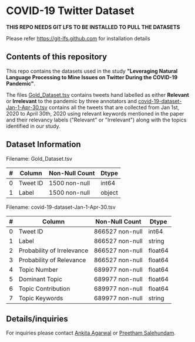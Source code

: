 # COVID-19 Twitter Dataset


**THIS REPO NEEDS GIT LFS TO BE INSTALLED TO PULL THE DATASETS**

Please refer https://git-lfs.github.com for installation details

Contents of this repository
-----------------------------
This repo contains the datasets used in the study **"Leveraging Natural Language Processing to Mine Issues on Twitter During the COVID-19 Pandemic"**.

The files [Gold_Dataset.tsv](/Gold_Dataset.tsv) contains tweets hand labelled as either **Relevant** or **Irrelevant** to the pandemic by three annotators and [covid-19-dataset-Jan-1-Apr-30.tsv](/covid-19-dataset-Jan-1-Apr-30.tsv) contains all the tweets that are collected from Jan 1st, 2020 to April 30th, 2020 using relevant keywords mentioned in the paper and their relevancy labels ("Relevant" or "Irrelevant") along with the topics identified in our study.

Dataset Information
--------------------

Filename: Gold_Dataset.tsv

| # | Column | Non-Null Count | Dtype |
|--- |------  |-------------- | ----- |
| 0  | Tweet ID |1500 non-null  | int64 |
| 1  | Label   |1500 non-null  | object|

Filename: covid-19-dataset-Jan-1-Apr-30.tsv

| #  | Column                     |  Non-Null Count  | Dtype   |
|--- | ------                     |  --------------  | -----   |
| 0  | Tweet ID                   |  866527 non-null | int64   |
| 1  | Label                      |  866527 non-null | string  |
| 2  | Probability of Irrelevance |  866527 non-null | float64 |
| 3  | Probability of Relevance   |  866527 non-null | float64 |
| 4  | Topic Number               |  689977 non-null | float64 |
| 5  | Dominant Topic             |  689977 non-null | float64 |
| 6  | Topic Contribution         |  689977 non-null | float64 |
| 7  | Topic Keywords             |  689977 non-null | string  |


Details/inquiries
-----------------

For inquiries please contact [Ankita Agarwal](mailto:er.ankitaag@gmail.com) or [Preetham Salehundam](mailto:preetham.salehundam@gmail.com). 